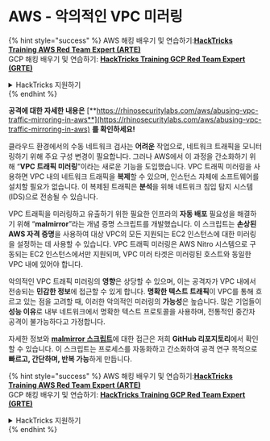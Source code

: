 # AWS - 악의적인 VPC 미러링

{% hint style="success" %}
AWS 해킹 배우기 및 연습하기:<img src="../../../../.gitbook/assets/image (1).png" alt="" data-size="line">[**HackTricks Training AWS Red Team Expert (ARTE)**](https://training.hacktricks.xyz/courses/arte)<img src="../../../../.gitbook/assets/image (1).png" alt="" data-size="line">\
GCP 해킹 배우기 및 연습하기: <img src="../../../../.gitbook/assets/image (2).png" alt="" data-size="line">[**HackTricks Training GCP Red Team Expert (GRTE)**<img src="../../../../.gitbook/assets/image (2).png" alt="" data-size="line">](https://training.hacktricks.xyz/courses/grte)

<details>

<summary>HackTricks 지원하기</summary>

* [**구독 계획**](https://github.com/sponsors/carlospolop) 확인하기!
* **💬 [**Discord 그룹**](https://discord.gg/hRep4RUj7f) 또는 [**텔레그램 그룹**](https://t.me/peass)에 참여하거나 **Twitter** 🐦 [**@hacktricks\_live**](https://twitter.com/hacktricks\_live)**를 팔로우하세요.**
* **[**HackTricks**](https://github.com/carlospolop/hacktricks) 및 [**HackTricks Cloud**](https://github.com/carlospolop/hacktricks-cloud) 깃허브 리포지토리에 PR을 제출하여 해킹 트릭을 공유하세요.**

</details>
{% endhint %}

**공격에 대한 자세한 내용은** [**https://rhinosecuritylabs.com/aws/abusing-vpc-traffic-mirroring-in-aws**](https://rhinosecuritylabs.com/aws/abusing-vpc-traffic-mirroring-in-aws) **를 확인하세요!**

클라우드 환경에서의 수동 네트워크 검사는 **어려운** 작업으로, 네트워크 트래픽을 모니터링하기 위해 주요 구성 변경이 필요합니다. 그러나 AWS에서 이 과정을 간소화하기 위해 “**VPC 트래픽 미러링**”이라는 새로운 기능을 도입했습니다. VPC 트래픽 미러링을 사용하면 VPC 내의 네트워크 트래픽을 **복제**할 수 있으며, 인스턴스 자체에 소프트웨어를 설치할 필요가 없습니다. 이 복제된 트래픽은 **분석**을 위해 네트워크 침입 탐지 시스템(IDS)으로 전송될 수 있습니다.

VPC 트래픽을 미러링하고 유출하기 위한 필요한 인프라의 **자동 배포** 필요성을 해결하기 위해 “**malmirror**”라는 개념 증명 스크립트를 개발했습니다. 이 스크립트는 **손상된 AWS 자격 증명**을 사용하여 대상 VPC의 모든 지원되는 EC2 인스턴스에 대한 미러링을 설정하는 데 사용할 수 있습니다. VPC 트래픽 미러링은 AWS Nitro 시스템으로 구동되는 EC2 인스턴스에서만 지원되며, VPC 미러 타겟은 미러링된 호스트와 동일한 VPC 내에 있어야 합니다.

악의적인 VPC 트래픽 미러링의 **영향**은 상당할 수 있으며, 이는 공격자가 VPC 내에서 전송되는 **민감한 정보**에 접근할 수 있게 합니다. **명확한 텍스트 트래픽**이 VPC를 통해 흐르고 있는 점을 고려할 때, 이러한 악의적인 미러링의 **가능성**은 높습니다. 많은 기업들이 **성능 이유**로 내부 네트워크에서 명확한 텍스트 프로토콜을 사용하며, 전통적인 중간자 공격이 불가능하다고 가정합니다.

자세한 정보와 [**malmirror 스크립트**](https://github.com/RhinoSecurityLabs/Cloud-Security-Research/tree/master/AWS/malmirror)에 대한 접근은 저희 **GitHub 리포지토리**에서 확인할 수 있습니다. 이 스크립트는 프로세스를 자동화하고 간소화하여 공격 연구 목적으로 **빠르고, 간단하며, 반복 가능**하게 만듭니다.

{% hint style="success" %}
AWS 해킹 배우기 및 연습하기:<img src="../../../../.gitbook/assets/image (1).png" alt="" data-size="line">[**HackTricks Training AWS Red Team Expert (ARTE)**](https://training.hacktricks.xyz/courses/arte)<img src="../../../../.gitbook/assets/image (1).png" alt="" data-size="line">\
GCP 해킹 배우기 및 연습하기: <img src="../../../../.gitbook/assets/image (2).png" alt="" data-size="line">[**HackTricks Training GCP Red Team Expert (GRTE)**<img src="../../../../.gitbook/assets/image (2).png" alt="" data-size="line">](https://training.hacktricks.xyz/courses/grte)

<details>

<summary>HackTricks 지원하기</summary>

* [**구독 계획**](https://github.com/sponsors/carlospolop) 확인하기!
* **💬 [**Discord 그룹**](https://discord.gg/hRep4RUj7f) 또는 [**텔레그램 그룹**](https://t.me/peass)에 참여하거나 **Twitter** 🐦 [**@hacktricks\_live**](https://twitter.com/hacktricks\_live)**를 팔로우하세요.**
* **[**HackTricks**](https://github.com/carlospolop/hacktricks) 및 [**HackTricks Cloud**](https://github.com/carlospolop/hacktricks-cloud) 깃허브 리포지토리에 PR을 제출하여 해킹 트릭을 공유하세요.**

</details>
{% endhint %}
